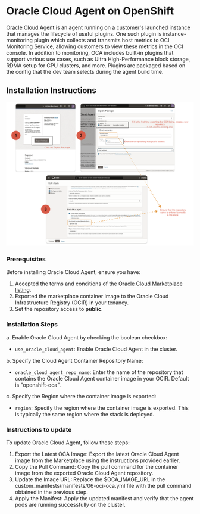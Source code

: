 # Oracle Cloud Agent on OpenShift

[Oracle Cloud Agent](https://docs.oracle.com/en-us/iaas/Content/Compute/Tasks/manage-plugins.htm) is an agent running on a customer's launched instance that manages the lifecycle of useful plugins. One such plugin is instance-monitoring plugin which collects and transmits host metrics to OCI Monitoring Service, allowing customers to view these metrics in the OCI console. In addition to monitoring, OCA includes built-in plugins that support various use cases, such as Ultra High-Performance block storage, RDMA setup for GPU clusters, and more. Plugins are packaged based on the config that the dev team selects during the agent build time.

## Installation Instructions

![OCA End to End Flow](./images/oca_e2e.png)

### Prerequisites
Before installing Oracle Cloud Agent, ensure you have:
1. Accepted the terms and conditions of the [Oracle Cloud Marketplace listing](https://cloud.oracle.com/marketplace/application/ocid1.mktpublisting.oc1.phx.amaaaaaabg7vt6ia6vyockkduxg2jvwmxzef7nliwilshjavyjrybs66g57q).
2. Exported the marketplace container image to the Oracle Cloud Infrastructure Registry (OCIR) in your tenancy.
3. Set the repository access to **public**.

### Installation Steps
a. Enable Oracle Cloud Agent by checking the boolean checkbox:
   - `use_oracle_cloud_agent`: Enable Oracle Cloud Agent in the cluster.

b. Specify the Cloud Agent Container Repository Name:
   - `oracle_cloud_agent_repo_name`: Enter the name of the repository that contains the Oracle Cloud Agent container image in your OCIR. Default is "openshift-oca".

c. Specify the Region where the container image is exported:
   - `region`: Specify the region where the container image is exported. This is typically the same region where the stack is deployed.

### Instructions to update
To update Oracle Cloud Agent, follow these steps:

1. Export the Latest OCA Image: Export the latest Oracle Cloud Agent image from the Marketplace using the instructions provided earlier.
2. Copy the Pull Command: Copy the pull command for the container image from the exported Oracle Cloud Agent repository.
3. Update the Image URL: Replace the $OCA_IMAGE_URL in the custom_manifests/manifests/06-oci-oca.yml file with the pull command obtained in the previous step.
4. Apply the Manifest: Apply the updated manifest and verify that the agent pods are running successfully on the cluster.